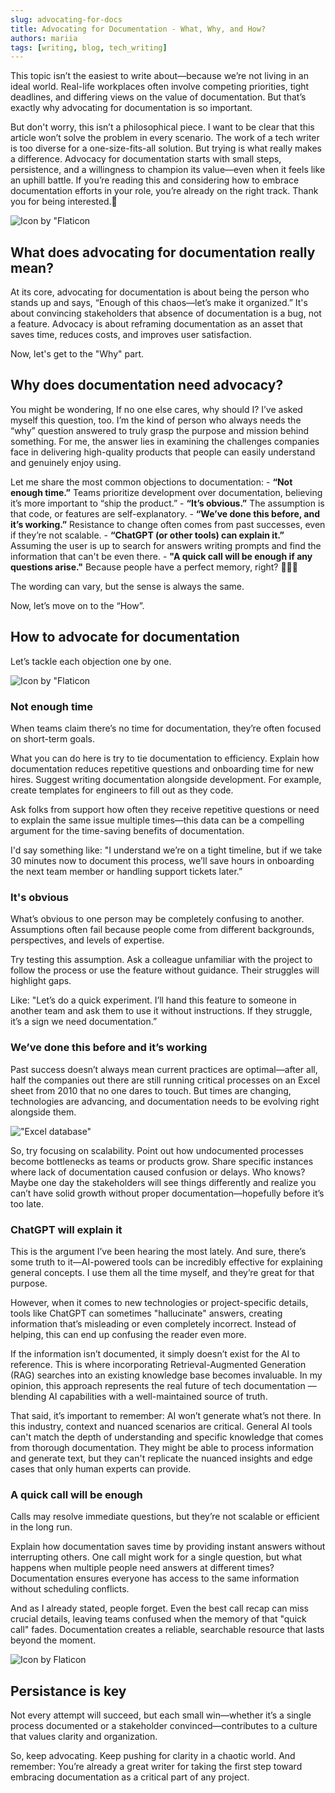 ```yaml
---
slug: advocating-for-docs
title: Advocating for Documentation - What, Why, and How?
authors: mariia
tags: [writing, blog, tech_writing]
---
```

This topic isn’t the easiest to write about—because we’re not living in an ideal world. Real-life workplaces often involve competing priorities, tight deadlines, and differing views on the value of documentation. But that’s exactly why advocating for documentation is so important.

But don't worry, this isn’t a philosophical piece. I want to be clear that this article won’t solve the problem in every scenario. The work of a tech writer is too diverse for a one-size-fits-all solution. But trying is what really makes a difference. Advocacy for documentation starts with small steps, persistence, and a willingness to champion its value—even when it feels like an uphill battle.
If you’re reading this and considering how to embrace documentation efforts in your role, you’re already on the right track. Thank you for being interested.🤗

![Icon by "Flaticon](./notebook.png)
<!--truncate-->

## What does advocating for documentation really mean?

At its core, advocating for documentation is about being the person who stands up and says, “Enough of this chaos—let’s make it organized.” It's about convincing stakeholders that absence of documentation is a bug, not a feature.
Advocacy is about reframing documentation as an asset that saves time, reduces costs, and improves user satisfaction.

Now, let's get to the "Why" part.

## Why does documentation need advocacy?

You might be wondering, If no one else cares, why should I? I’ve asked myself this question, too.
I’m the kind of person who always needs the “why” question answered to truly grasp the purpose and mission behind something. For me, the answer lies in examining the challenges companies face in delivering high-quality products that people can easily understand and genuinely enjoy using.

Let me share the most common objections to documentation:
    - **“Not enough time.”** Teams prioritize development over documentation, believing it’s more important to “ship the product.”
    - **“It’s obvious.”** The assumption is that code, or features are self-explanatory.
    - **“We’ve done this before, and it’s working.”** Resistance to change often comes from past successes, even if they’re not scalable.
    - **“ChatGPT (or other tools) can explain it.”**  Assuming the user is up to search for answers writing prompts and find the information that can't be even there.
    - **"A quick call will be enough if any questions arise."** Because people have a perfect memory, right? 💁🏽‍♀️

The wording can vary, but the sense is always the same.

Now, let’s move on to the “How”.

## How to advocate for documentation

Let’s tackle each objection one by one.

![Icon by "Flaticon](./magnifying-glass.png)

### Not enough time

When teams claim there’s no time for documentation, they’re often focused on short-term goals.

What you can do here is try to tie documentation to efficiency. Explain how documentation reduces repetitive questions and onboarding time for new hires. Suggest writing documentation alongside development. For example, create templates for engineers to fill out as they code.

Ask folks from support how often they receive repetitive questions or need to explain the same issue multiple times—this data can be a compelling argument for the time-saving benefits of documentation.

I'd say something like: "I understand we’re on a tight timeline, but if we take 30 minutes now to document this process, we’ll save hours in onboarding the next team member or handling support tickets later.”

### It's obvious

What’s obvious to one person may be completely confusing to another. Assumptions often fail because people come from different backgrounds, perspectives, and levels of expertise.

Try testing this assumption. Ask a colleague unfamiliar with the project to follow the process or use the feature without guidance. Their struggles will highlight gaps.

Like: "Let’s do a quick experiment. I’ll hand this feature to someone in another team and ask them to use it without instructions. If they struggle, it’s a sign we need documentation.”

### We’ve done this before and it’s working

Past success doesn’t always mean current practices are optimal—after all, half the companies out there are still running critical processes on an Excel sheet from 2010 that no one dares to touch.
But times are changing, technologies are advancing, and documentation needs to be evolving right alongside them.

!["Excel database"](./excel-reditmeme.png "source:[Reditmeme ](https://www.reddit.com/r/excelmemes/comments/1esk6i9/still_the_most_popular_via_ryanels4_on_%F0%9D%95%8F/)")

So, try focusing on scalability. Point out how undocumented processes become bottlenecks as teams or products grow.
Share specific instances where lack of documentation caused confusion or delays.
Who knows? Maybe one day the stakeholders will see things differently and realize you can’t have solid growth without proper documentation—hopefully before it’s too late.

### ChatGPT will explain it

This is the argument I’ve been hearing the most lately. And sure, there’s some truth to it—AI-powered tools can be incredibly effective for explaining general concepts. I use them all the time myself, and they’re great for that purpose.  

However, when it comes to new technologies or project-specific details, tools like ChatGPT can sometimes "hallucinate" answers, creating information that’s misleading or even completely incorrect. Instead of helping, this can end up confusing the reader even more.  

If the information isn’t documented, it simply doesn’t exist for the AI to reference. This is where incorporating Retrieval-Augmented Generation (RAG) searches into an existing knowledge base becomes invaluable. In my opinion, this approach represents the real future of tech documentation — blending AI capabilities with a well-maintained source of truth.  

That said, it’s important to remember: AI won’t generate what’s not there. In this industry, context and nuanced scenarios are critical. General AI tools can't match the depth of understanding and specific knowledge that comes from thorough documentation. They might be able to process information and generate text, but they can't replicate the nuanced insights and edge cases that only human experts can provide.

### A quick call will be enough

Calls may resolve immediate questions, but they’re not scalable or efficient in the long run.

Explain how documentation saves time by providing instant answers without interrupting others. One call might work for a single question, but what happens when multiple people need answers at different times? Documentation ensures everyone has access to the same information without scheduling conflicts.

And as I already stated, people forget. Even the best call recap can miss crucial details, leaving teams confused when the memory of that "quick call" fades.
Documentation creates a reliable, searchable resource that lasts beyond the moment.

![Icon by Flaticon](./chat-group.png)

## Persistance is key

Not every attempt will succeed, but each small win—whether it’s a single process documented or a stakeholder convinced—contributes to a culture that values clarity and organization.

So, keep advocating. Keep pushing for clarity in a chaotic world. And remember: You’re already a great writer for taking the first step toward embracing documentation as a critical part of any project.